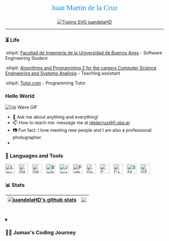 <p style="text-align: center; color: #008FF7; font-size: 23px; font-family: 'Lucida Console'">
  Juan Martin de la Cruz
</p>

<p align="center">
  <!-- Typing SVG by DenverCoder1 - https://github.com/DenverCoder1/readme-typing-svg -->
  <a href="https://git.io/typing-svg"><img src="https://readme-typing-svg.demolab.com?font=Lucida+Console&weight=500&size=26&pause=700&color=008FF7&center=true&vCenter=true&random=false&width=700&height=60&lines=Everyone+knows+me+as+'Jumas';Always+learning+new+things;Software+Engineering+Student;Programming+Tutor+at+Tutor.com;Algorithms+%26+data+structures+enthusiast;Skilled+in+debugging+complex+code+issues" alt="Typing SVG juandelaHD" /></a>
</p>

---

### 

### ⏳ Life

:shipit: [Facultad de Ingeniería de la Universidad de Buenos Aires](https://www.fi.uba.ar/) - Software Engineering Student

:shipit: [Algorithms and Programming 2 for the careers Computer Science Engineering and Systems Analysis](https://algoritmos-rw.github.io/algoritmos/) - Teaching assistant

:shipit: [Tutor.com](tutor.com) - Programming Tutor

### Hello World 

![Up Wave GIF](https://tenor.com/wbi8.gif)

- :calling: Ask me about anything and everything!
- :mailbox: How to reach me: message me at [jdelacruz@fi.uba.ar](jdelacruz@fi.uba.ar)
- :camera: Fun fact: I love meeting new people and I am also a professional photographer.
- 


### 🧰 Languages and Tools

<img align="left" alt="Linux" width="30px" style="padding-right:10px;" src="https://cdn.jsdelivr.net/gh/devicons/devicon/icons/linux/linux-original.svg" />
<img align="left" alt="Git" width="30px" style="padding-right:10px;" src="https://cdn.jsdelivr.net/gh/devicons/devicon/icons/git/git-original.svg" />
<img align="left" alt="GitHub" width="30px" style="padding-right:10px;" src="https://cdn.jsdelivr.net/gh/devicons/devicon/icons/github/github-original.svg" />
<img align="left" alt="Bash" width="30px" style="padding-right:10px;" src="https://cdn.jsdelivr.net/gh/devicons/devicon/icons/bash/bash-original.svg" />
<img align="left" alt="Java" width="30px" style="padding-right:10px;" src="https://cdn.jsdelivr.net/gh/devicons/devicon/icons/java/java-original.svg"/>
<img align="left" alt="Python" width="30px" style="padding-right:10px;" src="https://cdn.jsdelivr.net/gh/devicons/devicon/icons/python/python-plain.svg" />
<img align="left" alt="Go" width="30px" style="padding-right:10px;" src="https://cdn.jsdelivr.net/gh/devicons/devicon@latest/icons/go/go-original.svg" />
<img align="left" alt="C" width="30px" style="padding-right:10px;" src="https://cdn.jsdelivr.net/gh/devicons/devicon@latest/icons/c/c-original.svg" />
<img align="left" alt="C++" width="30px" style="padding-right:10px;" src="https://cdn.jsdelivr.net/gh/devicons/devicon@latest/icons/cplusplus/cplusplus-original.svg" />
<img align="left" alt="SDL" width="30px" style="padding-right:10px;" src="https://cdn.jsdelivr.net/gh/devicons/devicon@latest/icons/sdl/sdl-original.svg" />
<img align="left" alt="QT" width="30px" style="padding-right:10px;" src="https://cdn.jsdelivr.net/gh/devicons/devicon@latest/icons/qt/qt-original.svg" />
<br />

#

### 📊 Stats

| <a href="https://github.com/anuraghazra/github-readme-stats"><img align="center" src="https://github-readme-stats.vercel.app/api?username=juandelaHD&show_icons=true&include_all_commits=true&theme=gruvbox&hide_border=true" alt="juandelaHD's github stats" /></a> | <a href="https://github.com/anuraghazra/github-readme-stats"><img align="center" src="https://github-readme-stats.vercel.app/api/top-langs/?username=juandelaHD&layout=compact&theme=gruvbox&hide_border=true" /></a> |
| ------------- | ------------- |

#

<details><summary><h3>👨‍💻 Jumas's Coding Journey</h3></summary> Since a young age, my eagerness to solve minor issues ignited my passion for engineering. As a dedicated and driven student, I have an unquenchable desire for learning. I began my coding journey in my last year of high school with basic projects using "Scratch." This visual programming language made it easy to understand the fundamental concepts of coding, sparking my curiosity about how computers work and how to develop games or apps. This initial exposure led me to discover the field of Software Engineering, where I saw a clear path to turn my passion into a career. As I advanced in university, my understanding and love for software development grew deeper. The coursework was challenging but immensely rewarding. I found myself fascinated by algorithms, data structures, and the intricacies of software design. It wasn't long before I realized that sharing this knowledge could be just as fulfilling as acquiring it. This realization drove me to become a teaching assistant for the "Algorithms and Programming 2" course. The experience was transformative, as it honed my communication skills and deepened my understanding of the material. During this time, a friend introduced me to Tutor.com, an online platform where I could further my teaching aspirations by helping students from all over the world. This opportunity allowed me to refine my problem-solving skills and adapt my teaching methods to a diverse student base, enhancing both my technical and interpersonal abilities. In addition to teaching, I sought out ways to apply my skills in competitive environments. Along with three friends from university, I participated in several hackathons, including HackITBA, organized by the Instituto Tecnológico de Buenos Aires (ITBA). These competitions were exhilarating and provided practical experience in developing solutions under pressure. Working collaboratively in a team, brainstorming innovative ideas, and implementing them within tight deadlines was an invaluable experience that strengthened my ability to work in dynamic environments. These experiences collectively fueled my ambition to continually push the boundaries of my knowledge and skills. They reinforced my commitment to the field of software engineering and my desire to contribute meaningfully to technological advancements. Through teaching, tutoring, and participating in hackathons, I have developed a robust foundation that I am eager to build upon as I continue my coding journey.